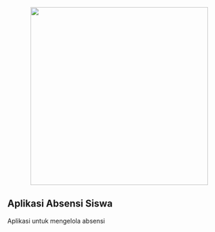<p align="center"><img src="http://4.bp.blogspot.com/-VNcaiboKjo0/VotjZ1OX4EI/AAAAAAAAC1g/s0_XO2R9n0Q/s1600/LAB%2BRPL.jpg" width="400"></p>


## Aplikasi Absensi Siswa

Aplikasi untuk mengelola absensi
